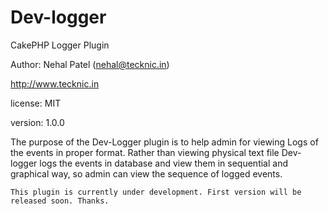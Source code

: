 Dev-logger
==========
CakePHP Logger Plugin

Author: Nehal Patel (nehal@tecknic.in)

http://www.tecknic.in

license: MIT

version: 1.0.0 

The purpose of the Dev-Logger plugin is to help admin for viewing Logs of the events in proper format. Rather than viewing physical text file Dev-logger logs the events in database and view them in sequential and graphical way, so admin can view the sequence of logged events.

	This plugin is currently under development. First version will be released soon. Thanks.